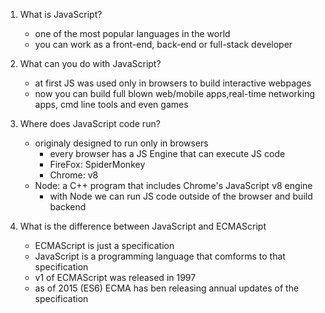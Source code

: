 1. What is JavaScript?

   - one of the most popular languages in the world
   - you can work as a front-end, back-end or full-stack developer

2. What can you do with JavaScript?

   - at first JS was used only in browsers to build interactive webpages
   - now you can build full blown web/mobile apps,real-time networking apps, cmd line tools and even games

3. Where does JavaScript code run?
   - originaly designed to run only in browsers
     - every browser has a JS Engine that can execute JS code
     - FireFox: SpiderMonkey
     - Chrome: v8
   - Node: a C++ program that includes Chrome's JavaScript v8 engine
     - with Node we can run JS code outside of the browser and build backend
4. What is the difference between JavaScript and ECMAScript
   - ECMAScript is just a specification
   - JavaScript is a programming language that comforms to that specification
   - v1 of ECMAScript was released in 1997
   - as of 2015 (ES6) ECMA has ben releasing annual updates of the specification

